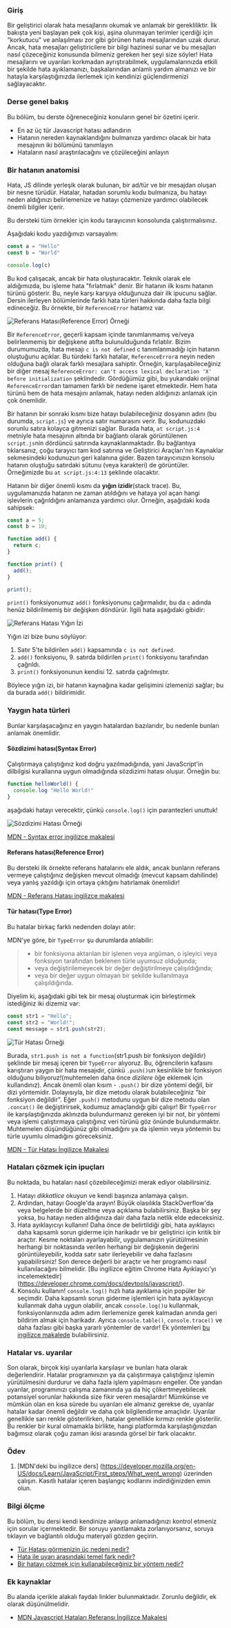 ### Giriş

Bir geliştirici olarak hata mesajlarını okumak ve anlamak bir gerekliliktir. İlk bakışta yeni başlayan pek çok kişi, aşina olunmayan terimler içerdiği için "korkutucu" ve anlaşılması zor gibi görünen hata mesajlarından uzak durur. Ancak, hata mesajları geliştiricilere bir bilgi hazinesi sunar ve bu mesajları nasıl çözeceğiniz konusunda bilmeniz gereken her şeyi size söyler! Hata mesajlarını ve uyarıları korkmadan ayrıştırabilmek, uygulamalarınızda etkili bir şekilde hata ayıklamanızı, başkalarından anlamlı yardım almanızı ve bir hatayla karşılaştığınızda ilerlemek için kendinizi güçlendirmenizi sağlayacaktır.

### Derse genel bakış

Bu bölüm, bu derste öğreneceğiniz konuların genel bir özetini içerir.

-   En az üç tür Javascript hatası adlandırın
-   Hatanın nereden kaynaklandığını bulmanıza yardımcı olacak bir hata mesajının iki bölümünü tanımlayın
-   Hataların nasıl araştırılacağını ve çözüleceğini anlayın

### Bir hatanın anatomisi

Hata, JS dilinde yerleşik olarak bulunan, bir ad/tür ve bir mesajdan oluşan bir nesne türüdür. Hatalar, hatadan sorumlu kodu bulmanıza, bu hatayı neden aldığınızı belirlemenize ve hatayı çözmenize yardımcı olabilecek önemli bilgiler içerir. 

<div class="lesson-note lesson-note--tip" markdown=1>
  Bu dersteki tüm örnekler için kodu tarayıcının konsolunda çalıştırmalısınız.
</div>

Aşağıdaki kodu yazdığımızı varsayalım:

```javascript
const a = "Hello"
const b = "World"

console.log(c)
```

Bu kod çalışacak, ancak bir hata oluşturacaktır. Teknik olarak ele aldığımızda, bu işleme hata "fırlatmak" denir. Bir hatanın ilk kısmı hatanın türünü gösterir. Bu, neyle karşı karşıya olduğunuza dair ilk ipucunu sağlar. Dersin ilerleyen bölümlerinde farklı hata türleri hakkında daha fazla bilgi edineceğiz. Bu örnekte, bir `ReferenceError` hatamız var.

![Referans Hatası(Reference Error) Örneği](https://cdn.statically.io/gh/TheOdinProject/curriculum/175b5ef2a1b4758a7b75f4ef43d7e27203e5707b/foundations/javascript_basics/understanding_errors/imgs/00.png)

Bir `ReferenceError`, geçerli kapsam içinde tanımlanmamış ve/veya belirlenmemiş bir değişkene atıfta bulunulduğunda fırlatılır. Bizim durumumuzda, hata mesajı `c is not defined` c tanımlanmadığı için hatanın oluştuğunu açıklar. Bu türdeki farklı hatalar, `ReferenceError`a neyin neden olduğuna bağlı olarak farklı mesajlara sahiptir. Örneğin, karşılaşabileceğiniz bir diğer mesaj `ReferenceError: can't access lexical declaration 'X' before initialization` şeklindedir. Gördüğümüz gibi, bu yukarıdaki orijinal `ReferenceError`dan tamamen farklı bir nedene işaret etmektedir. Hem hata türünü hem de hata mesajını anlamak, hatayı neden aldığınızı anlamak için çok önemlidir.

Bir hatanın bir sonraki kısmı bize hatayı bulabileceğiniz dosyanın adını (bu durumda, `script.js`) ve ayrıca satır numarasını verir. Bu, kodunuzdaki sorunlu satıra kolayca gitmenizi sağlar. Burada hata, `at script.js:4` metniyle hata mesajının altında bir bağlantı olarak görüntülenen `script.js`nin dördüncü satırında kaynaklanmaktadır. Bu bağlantıya tıklarsanız, çoğu tarayıcı tam kod satırına ve Geliştirici Araçları'nın Kaynaklar sekmesindeki kodunuzun geri kalanına gider. Bazen tarayıcınızın konsolu hatanın oluştuğu satırdaki sütunu (veya karakteri) de görüntüler. Örneğimizde bu `at script.js:4:13` şeklinde olacaktır.

Hatanın bir diğer önemli kısmı da **yığın izidir**(stack trace). Bu, uygulamanızda hatanın ne zaman atıldığını ve hataya yol açan hangi işlevlerin çağrıldığını anlamanıza yardımcı olur. Örneğin, aşağıdaki koda sahipsek: 

```javascript
const a = 5;
const b = 10;

function add() {
  return c;
}

function print() {
  add();
}

print();
```

`print()` fonksiyonumuz `add()` fonksiyonunu çağırmalıdır, bu da `c` adında henüz bildirilmemiş bir değişken döndürür. İlgili hata aşağıdaki gibidir:

![Referans Hatası Yığın İzi](https://cdn.statically.io/gh/TheOdinProject/curriculum/284f0cdc998be7e4751e29e8458323ad5d320303/foundations/javascript_basics/understanding_errors/imgs/01.png)

Yığın izi bize bunu söylüyor:

1.  Satır 5'te bildirilen `add()` kapsamında `c is not defined`.
2.  `add()` fonksiyonu, 9. satırda bildirilen `print()` fonksiyonu tarafından çağrıldı.
3.  `print()` fonksiyonunun kendisi 12. satırda çağrılmıştır.

Böylece yığın izi, bir hatanın kaynağına kadar gelişimini izlemenizi sağlar; bu da burada `add()` bildirimidir.

### Yaygın hata türleri

Bunlar karşılaşacağınız en yaygın hatalardan bazılarıdır, bu nedenle bunları anlamak önemlidir.

#### Sözdizimi hatası(Syntax Error)

Çalıştırmaya çalıştığınız kod doğru yazılmadığında, yani JavaScript'in dilbilgisi kurallarına uygun olmadığında sözdizimi hatası oluşur. Örneğin bu:

```javascript
function helloWorld() {
  console.log "Hello World!"
}
```

aşağıdaki hatayı verecektir, çünkü `console.log()` için parantezleri unuttuk!

![Sözdizimi Hatası Örneği](https://cdn.statically.io/gh/TheOdinProject/curriculum/284f0cdc998be7e4751e29e8458323ad5d320303/foundations/javascript_basics/understanding_errors/imgs/02.png)

[MDN - Syntax error ingilizce makalesi](https://developer.mozilla.org/en-US/docs/Web/JavaScript/Reference/Global_Objects/SyntaxError)

#### Referans hatası(Reference Error)

Bu dersteki ilk örnekte referans hatalarını ele aldık, ancak bunların referans vermeye çalıştığınız değişken mevcut olmadığı (mevcut kapsam dahilinde) veya yanlış yazıldığı için ortaya çıktığını hatırlamak önemlidir!

[MDN - Referans Hatası ingilizce makalesi](https://developer.mozilla.org/en-US/docs/Web/JavaScript/Reference/Global_Objects/ReferenceError)

#### Tür hatası(Type Error)

Bu hatalar birkaç farklı nedenden dolayı atılır:

MDN'ye göre, bir `TypeError` şu durumlarda atılabilir:

> -   bir fonksiyona aktarılan bir işlenen veya argüman, o işleyici veya fonksiyon tarafından beklenen türle uyumsuz olduğunda;
> -   veya değiştirilemeyecek bir değer değiştirilmeye çalışıldığında;
> -   veya bir değer uygun olmayan bir şekilde kullanılmaya çalışıldığında.

Diyelim ki, aşağıdaki gibi tek bir mesaj oluşturmak için birleştirmek istediğiniz iki dizemiz var:

```javascript
const str1 = "Hello";
const str2 = "World!";
const message = str1.push(str2);
```

![Tür Hatası Örneği](https://cdn.statically.io/gh/TheOdinProject/curriculum/4ed59981b4ce2c60b5b83bf7415d3127b61821f5/foundations/javascript_basics/understanding_errors/imgs/03.png)

Burada, `str1.push is not a function`(str1.push bir fonksiyon değildir) şeklinde bir mesaj içeren bir `TypeError` alıyoruz. Bu, öğrencilerin kafasını karıştıran yaygın bir hata mesajıdır, çünkü `.push()`un kesinlikle bir fonksiyon olduğunu biliyoruz!(muhtemelen daha önce _dizilere_ öğe eklemek için kullandınız). Ancak önemli olan kısım - `.push()` bir dize yöntemi değil, bir dizi yöntemidir. Dolayısıyla, bir dize metodu olarak bulabileceğiniz "bir fonksiyon değildir". Eğer `.push()` metodunu uygun bir dize metodu olan `.concat()` ile değiştirirsek, kodumuz amaçlandığı gibi çalışır! Bir `TypeError` ile karşılaştığınızda aklınızda bulundurmanız gereken iyi bir not, bir yöntemi veya işlemi çalıştırmaya çalıştığınız veri türünü göz önünde bulundurmaktır. Muhtemelen düşündüğünüz gibi olmadığını ya da işlemin veya yöntemin bu türle uyumlu olmadığını göreceksiniz.

[MDN - Tür Hatası İngilizce Makalesi](https://developer.mozilla.org/en-US/docs/Web/JavaScript/Reference/Global_Objects/TypeError)

### Hataları çözmek için ipuçları

Bu noktada, bu hataları nasıl çözebileceğimizi merak ediyor olabilirsiniz.

1.  Hatayı *dikkatlice* okuyun ve kendi başınıza anlamaya çalışın.
2.  Ardından, hatayı Google'da arayın! Büyük olasılıkla StackOverflow'da veya belgelerde bir düzeltme veya açıklama bulabilirsiniz. Başka bir şey yoksa, bu hatayı neden aldığınıza dair daha fazla netlik elde edeceksiniz.
3.  Hata ayıklayıcıyı kullanın! Daha önce de belirtildiği gibi, hata ayıklayıcı daha kapsamlı sorun giderme için harikadır ve bir geliştirici için kritik bir araçtır. Kesme noktaları ayarlayabilir, uygulamanızın yürütülmesinin herhangi bir noktasında verilen herhangi bir değişkenin değerini görüntüleyebilir, kodda satır satır ilerleyebilir ve daha fazlasını yapabilirsiniz! Son derece değerli bir araçtır ve her programcı nasıl kullanılacağını bilmelidir. [Bu ingilizce eğitim Chrome Hata Ayıklayıcı'yı incelemektedir] (https://developer.chrome.com/docs/devtools/javascript/).
4.  Konsolu kullanın! `console.log()` hızlı hata ayıklama için popüler bir seçimdir. Daha kapsamlı sorun giderme işlemleri için hata ayıklayıcıyı kullanmak daha uygun olabilir, ancak `console.log()`u kullanmak, fonksiyonlarınızda adım adım ilerlemenize gerek kalmadan anında geri bildirim almak için harikadır. Ayrıca `console.table()`, `console.trace()` ve daha fazlası gibi başka yararlı yöntemler de vardır! Ek yöntemleri [bu ingilizce makalede](https://www.w3schools.com/jsref/obj_console.asp) bulabilirsiniz.

### Hatalar vs. uyarılar

Son olarak, birçok kişi uyarılarla karşılaşır ve bunları hata olarak değerlendirir. Hatalar programınızın ya da çalıştırmaya çalıştığınız işlemin yürütülmesini durdurur ve daha fazla işlem yapılmasını engeller. Öte yandan uyarılar, programınızı çalışma zamanında ya da hiç çökertmeyebilecek potansiyel sorunlar hakkında size fikir veren mesajlardır! Mümkünse ve mümkün olan en kısa sürede bu uyarıları ele almanız gerekse de, uyarılar hatalar kadar önemli değildir ve daha çok bilgilendirme amaçlıdır. Uyarılar genellikle sarı renkle gösterilirken, hatalar genellikle kırmızı renkle gösterilir. Bu renkler bir kural olmamakla birlikte, hangi platformda karşılaştığınızdan bağımsız olarak çoğu zaman ikisi arasında görsel bir fark olacaktır.

### Ödev

<div class="lesson-content__panel" markdown="1">

1.  [MDN'deki bu ingilizce ders] (https://developer.mozilla.org/en-US/docs/Learn/JavaScript/First_steps/What_went_wrong) üzerinden çalışın. Kasıtlı hatalar içeren başlangıç kodlarını indirdiğinizden emin olun.
</div>

### Bilgi ölçme

Bu bölüm, bu dersi kendi kendinize anlayıp anlamadığınızı kontrol etmeniz için sorular içermektedir. Bir soruyu yanıtlamakta zorlanıyorsanız, soruya tıklayın ve bağlantılı olduğu materyali gözden geçirin.

-   [Tür Hatası görmenizin üç nedeni nedir?](#type-error)
-   [Hata ile uyarı arasındaki temel fark nedir?](#errors-vs-warnings)
-   [Bir hatayı çözmek için kullanabileceğiniz bir yöntem nedir?](#tips-for-resolving-errors)

### Ek kaynaklar

Bu alanda içerikle alakalı faydalı linkler bulunmaktadır. Zorunlu değildir, ek olarak düşünülmelidir.

-   [MDN Javascript Hataları Referansı İngilizce Makalesi](https://developer.mozilla.org/en-US/docs/Web/JavaScript/Reference/Errors)